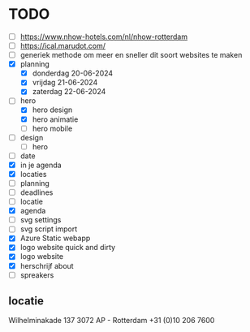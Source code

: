 # TODO

- [ ] https://www.nhow-hotels.com/nl/nhow-rotterdam
- [ ] https://ical.marudot.com/
- [ ] generiek methode om meer en sneller dit soort websites te maken
- [x] planning
  - [x] donderdag 20-06-2024
  - [x] vrijdag 21-06-2024
  - [x] zaterdag 22-06-2024
- [ ] hero
  - [x] hero design
  - [x] hero animatie
  - [ ] hero mobile
- [ ] design
  - [ ] hero
- [ ] date
- [x] in je agenda
- [x] locaties
- [ ] planning
- [ ] deadlines
- [ ] locatie
- [x] agenda
- [ ] svg settings
- [ ] svg script import
- [x] Azure Static webapp
- [x] logo website quick and dirty
- [x] logo website
- [x] herschrijf about
- [ ] spreakers

## locatie

Wilhelminakade 137
3072 AP - Rotterdam
+31 (0)10 206 7600

